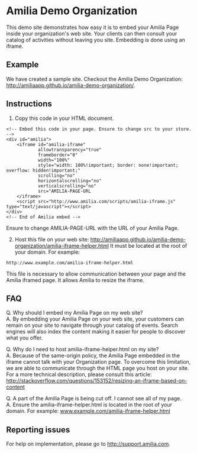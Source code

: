 Amilia Demo Organization
========================

This demo site demonstrates how easy it is to embed your Amilia Page inside your organization's web site. Your clients can then consult your catalog of activities without leaving you site. Embedding is done using an iframe.

Example
-------
We have created a sample site. Checkout the Amilia Demo Organization: http://amiliaapp.github.io/amilia-demo-organization/.

Instructions
------------
1.  Copy this code in your HTML document.
```
<!-- Embed this code in your page. Ensure to change src to your store. -->
<div id="amilia">
	<iframe id="amilia-iframe"
			allowtransparency="true"
			frameborder="0"
			width="100%"
			style="width: 100%!important; border: none!important; overflow: hidden!important;"
			scrolling="no"
			horizontalscrolling="no"
			verticalscrolling="no"
			src="AMILIA-PAGE-URL
	</iframe>
	<script src="http://www.amilia.com/scripts/amilia-iframe.js" type="text/javascript"></script>
</div>
<!-- End of Amilia embed -->
```
Ensure to change AMILIA-PAGE-URL with the URL of your Amilia Page.

2.  Host this file on your web site: 
http://amiliaapp.github.io/amilia-demo-organization/amilia-iframe-helper.html
It must be located at the root of your domain. For example:
```
http://www.example.com/amilia-iframe-helper.html
```
This file is necessary to allow communication between your page and the Amilia iframed page. It allows Amilia to resize the iframe.

FAQ
---
Q.  Why should I embed my Amilia Page on my web site? <br/>
A.  By embedding your Amilia Page on your web site, your customers can remain on your site to navigate through your catalog of events. Search engines will also index the content making it easier for people to discover what you offer.

Q.  Why do I need to host amilia-iframe-helper.html on my site? <br/>
A.  Because of the same-origin policy, the Amilia Page embedded in the iframe cannot talk with your Organization page. To overcome this limitation, we are able to communicate through the HTML page you host on your site. For a more technical description, please consult this article: http://stackoverflow.com/questions/153152/resizing-an-iframe-based-on-content

Q.  A part of the Amilia Page is being cut off. I cannot see all of my page. <br/>
A.  Ensure the amilia-iframe-helper.html is located in the root of your domain. For example: www.example.com/amilia-iframe-helper.html

Reporting issues
----------------
For help on implementation, please go to http://support.amilia.com.
